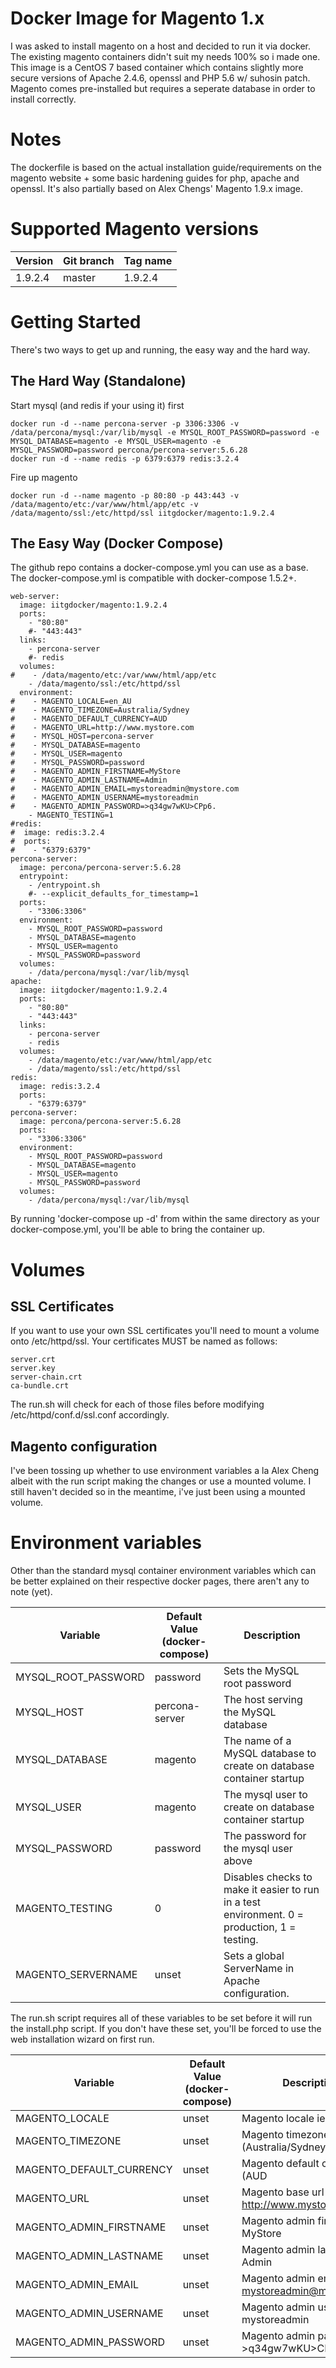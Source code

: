 # Docker Image for Magento 1.x

I was asked to install magento on a host and decided to run it via docker. The existing magento containers didn't suit my needs 100% so i made one. This image is a CentOS 7 based container which contains slightly more secure versions of Apache 2.4.6, openssl and PHP 5.6 w/ suhosin patch. Magento comes pre-installed but requires a seperate database in order to install correctly.

# Notes

The dockerfile is based on the actual installation guide/requirements on the magento website + some basic hardening guides for php, apache and openssl. It's also partially based on Alex Chengs' Magento 1.9.x image.

# Supported Magento versions

Version | Git branch | Tag name
--------| ---------- |---------
1.9.2.4 | master     | 1.9.2.4


# Getting Started

There's two ways to get up and running, the easy way and the hard way.

## The Hard Way (Standalone)

Start mysql (and redis if your using it) first

```
docker run -d --name percona-server -p 3306:3306 -v /data/percona/mysql:/var/lib/mysql -e MYSQL_ROOT_PASSWORD=password -e MYSQL_DATABASE=magento -e MYSQL_USER=magento -e MYSQL_PASSWORD=password percona/percona-server:5.6.28
docker run -d --name redis -p 6379:6379 redis:3.2.4
```

Fire up magento

```
docker run -d --name magento -p 80:80 -p 443:443 -v /data/magento/etc:/var/www/html/app/etc -v /data/magento/ssl:/etc/httpd/ssl iitgdocker/magento:1.9.2.4
```

## The Easy Way (Docker Compose)

The github repo contains a docker-compose.yml you can use as a base. The docker-compose.yml is compatible with docker-compose 1.5.2+.

```
web-server:
  image: iitgdocker/magento:1.9.2.4
  ports:
    - "80:80"
    #- "443:443"
  links:
    - percona-server
    #- redis
  volumes:
#    - /data/magento/etc:/var/www/html/app/etc
    - /data/magento/ssl:/etc/httpd/ssl
  environment:
#    - MAGENTO_LOCALE=en_AU
#    - MAGENTO_TIMEZONE=Australia/Sydney
#    - MAGENTO_DEFAULT_CURRENCY=AUD
#    - MAGENTO_URL=http://www.mystore.com
#    - MYSQL_HOST=percona-server
#    - MYSQL_DATABASE=magento
#    - MYSQL_USER=magento
#    - MYSQL_PASSWORD=password
#    - MAGENTO_ADMIN_FIRSTNAME=MyStore
#    - MAGENTO_ADMIN_LASTNAME=Admin
#    - MAGENTO_ADMIN_EMAIL=mystoreadmin@mystore.com
#    - MAGENTO_ADMIN_USERNAME=mystoreadmin
#    - MAGENTO_ADMIN_PASSWORD=>q34gw7wKU>CPp6.
    - MAGENTO_TESTING=1
#redis:
#  image: redis:3.2.4
#  ports:
#    - "6379:6379"
percona-server:
  image: percona/percona-server:5.6.28
  entrypoint:
    - /entrypoint.sh
    #- --explicit_defaults_for_timestamp=1
  ports:
    - "3306:3306"
  environment:
    - MYSQL_ROOT_PASSWORD=password
    - MYSQL_DATABASE=magento
    - MYSQL_USER=magento
    - MYSQL_PASSWORD=password
  volumes:
    - /data/percona/mysql:/var/lib/mysql
apache:
  image: iitgdocker/magento:1.9.2.4
  ports:
    - "80:80"
    - "443:443"
  links:
    - percona-server
    - redis
  volumes:
    - /data/magento/etc:/var/www/html/app/etc
    - /data/magento/ssl:/etc/httpd/ssl
redis:
  image: redis:3.2.4
  ports:
    - "6379:6379"
percona-server:
  image: percona/percona-server:5.6.28
  ports:
    - "3306:3306"
  environment:
    - MYSQL_ROOT_PASSWORD=password
    - MYSQL_DATABASE=magento
    - MYSQL_USER=magento
    - MYSQL_PASSWORD=password
  volumes:
    - /data/percona/mysql:/var/lib/mysql
```

By running 'docker-compose up -d' from within the same directory as your docker-compose.yml, you'll be able to bring the container up.

# Volumes


## SSL Certificates

If you want to use your own SSL certificates you'll need to mount a volume onto /etc/httpd/ssl. Your certificates MUST be named as follows:

```
server.crt
server.key
server-chain.crt
ca-bundle.crt
```

The run.sh will check for each of those files before modifying /etc/httpd/conf.d/ssl.conf accordingly.

## Magento configuration

I've been tossing up whether to use environment variables a la Alex Cheng albeit with the run script making the changes or use a mounted volume. I still haven't decided so in the meantime, i've just been using a mounted volume.

# Environment variables

Other than the standard mysql container environment variables which can be better explained on their respective docker pages, there aren't any to note (yet).

Variable                 | Default Value (docker-compose) | Description
------------------------ | ------------------------------ |------------
MYSQL_ROOT_PASSWORD      | password                       | Sets the MySQL root password
MYSQL_HOST               | percona-server                 | The host serving the MySQL database
MYSQL_DATABASE           | magento                        | The name of a MySQL database to create on database container startup
MYSQL_USER               | magento                        | The mysql user to create on database container startup
MYSQL_PASSWORD           | password                       | The password for the mysql user above
MAGENTO_TESTING          | 0                              | Disables checks to make it easier to run in a test environment. 0 = production, 1 = testing.
MAGENTO_SERVERNAME       | unset                          | Sets a global ServerName in Apache configuration.

The run.sh script requires all of these variables to be set before it will run the install.php script. If you don't have these set, you'll be forced to use the web installation wizard on first run.

Variable                 | Default Value (docker-compose) | Description
------------------------ | ------------------------------ |------------
MAGENTO_LOCALE           | unset                          | Magento locale ie (en_AU)
MAGENTO_TIMEZONE         | unset                          | Magento timezone ie (Australia/Sydney
MAGENTO_DEFAULT_CURRENCY | unset                          | Magento default currency ie (AUD
MAGENTO_URL              | unset                          | Magento base url ie http://www.mystore.com
MAGENTO_ADMIN_FIRSTNAME  | unset                          | Magento admin firstname ie MyStore
MAGENTO_ADMIN_LASTNAME   | unset                          | Magento admin lastname ie Admin
MAGENTO_ADMIN_EMAIL      | unset                          | Magento admin email ie mystoreadmin@mystore.com
MAGENTO_ADMIN_USERNAME   | unset                          | Magento admin username ie mystoreadmin
MAGENTO_ADMIN_PASSWORD   | unset                          | Magento admin password ie >q34gw7wKU>CPp6.

